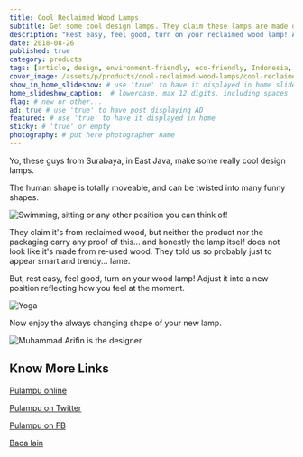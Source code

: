 ```yaml
---
title: Cool Reclaimed Wood Lamps
subtitle: Get some cool design lamps. They claim these lamps are made of up-cycled wood. Old timber turned into great furniture pieces. Really?!
description: "Rest easy, feel good, turn on your reclaimed wood lamp! Adjust it into a new position reflecting how you feel at the moment."
date: 2018-08-26
published: true
category: products
tags: [article, design, environment-friendly, eco-friendly, Indonesia, learning, recycle, save-trees, Surabaya, sustainable-construction, up-cycle, wood]
cover_image: /assets/p/products/cool-reclaimed-wood-lamps/cool-reclaimed-wood-lamps.jpg
show_in_home_slideshow: # use 'true' to have it displayed in home slideshow
home_slideshow_caption:  # lowercase, max 12 digits, including spaces
flag: # new or other...
ad: true # use 'true' to have post displaying AD
featured: # use 'true' to have it displayed in home
sticky: # 'true' or empty
photography: # put here photographer name
---
```


Yo, these guys from Surabaya, in East Java, make some really cool design lamps.

The human shape is totally moveable, and can be twisted into many funny shapes.

![Swimming, sitting or any other position you can think of!](/assets/p/products/cool-reclaimed-wood-lamps/cool-reclaimed-wood-lamps-02.jpg)

They claim it's from reclaimed wood, but neither the product nor the packaging carry any proof of this... and honestly the lamp itself does not look like it's made from re-used wood. They told us so probably just to appear smart and trendy... lame.

But, rest easy, feel good, turn on your wood lamp! Adjust it into a new position reflecting how you feel at the moment.

![Yoga](/assets/p/products/cool-reclaimed-wood-lamps/cool-reclaimed-wood-lamps-03.jpg)

Now enjoy the always changing shape of your new lamp.

![Muhammad Arifin is the designer](/assets/p/products/cool-reclaimed-wood-lamps/cool-reclaimed-wood-lamps-04.jpg)



## Know More Links

[Pulampu online](https://pulampu.yukbisnis.com/)

[Pulampu on Twitter](https://twitter.com/pulampu)

[Pulampu on FB](https://www.facebook.com/pulampuindonesia/)

[Baca lain](http://pojokpitu.com/baca.php?idurut=42299)
